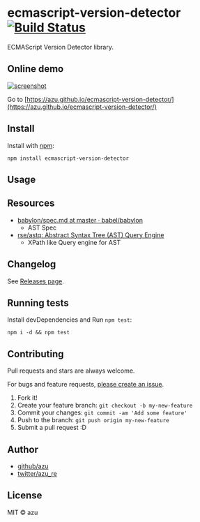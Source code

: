 # ecmascript-version-detector [![Build Status](https://travis-ci.org/azu/ecmascript-version-detector.svg?branch=master)](https://travis-ci.org/azu/ecmascript-version-detector)

ECMAScript Version Detector library.

## Online demo

[![screenshot](https://monosnap.com/file/4CdkSilOA0ueFNQT5ovbBzzZkwOLiU.png)](https://azu.github.io/ecmascript-version-detector/)

Go to [https://azu.github.io/ecmascript-version-detector/](https://azu.github.io/ecmascript-version-detector/)

## Install

Install with [npm](https://www.npmjs.com/):

    npm install ecmascript-version-detector

## Usage



## Resources

- [babylon/spec.md at master · babel/babylon](https://github.com/babel/babylon/blob/master/ast/spec.md)
    - AST Spec
- [rse/astq: Abstract Syntax Tree (AST) Query Engine](https://github.com/rse/astq)
    - XPath like Query engine for AST


## Changelog

See [Releases page](https://github.com/azu/ecmascript-version-detector/releases).

## Running tests

Install devDependencies and Run `npm test`:

    npm i -d && npm test

## Contributing

Pull requests and stars are always welcome.

For bugs and feature requests, [please create an issue](https://github.com/azu/ecmascript-version-detector/issues).

1. Fork it!
2. Create your feature branch: `git checkout -b my-new-feature`
3. Commit your changes: `git commit -am 'Add some feature'`
4. Push to the branch: `git push origin my-new-feature`
5. Submit a pull request :D

## Author

- [github/azu](https://github.com/azu)
- [twitter/azu_re](https://twitter.com/azu_re)

## License

MIT © azu
